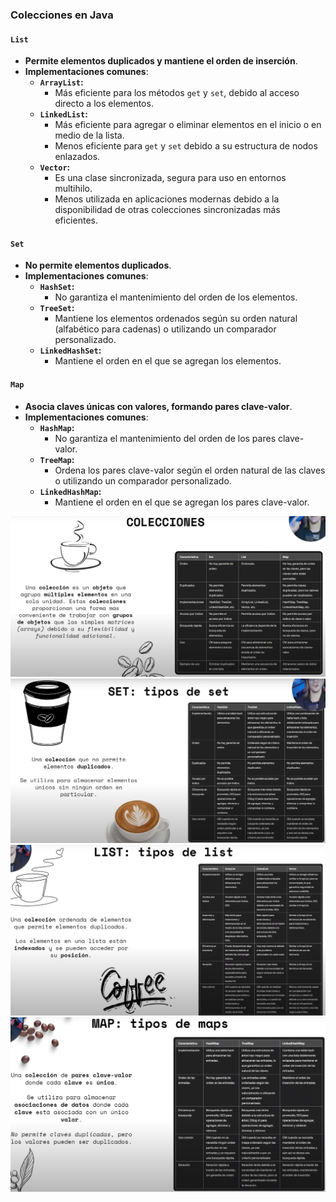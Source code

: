 ### Colecciones en Java

#### `List`
- **Permite elementos duplicados y mantiene el orden de inserción**.
- **Implementaciones comunes**:
  - **`ArrayList`:** 
    - Más eficiente para los métodos `get` y `set`, debido al acceso directo a los elementos.
  - **`LinkedList`:** 
    - Más eficiente para agregar o eliminar elementos en el inicio o en medio de la lista.
    - Menos eficiente para `get` y `set` debido a su estructura de nodos enlazados.
  - **`Vector`:** 
    - Es una clase sincronizada, segura para uso en entornos multihilo.
    - Menos utilizada en aplicaciones modernas debido a la disponibilidad de otras colecciones sincronizadas más eficientes.

#### `Set`
- **No permite elementos duplicados**.
- **Implementaciones comunes**:
  - **`HashSet`:** 
    - No garantiza el mantenimiento del orden de los elementos.
  - **`TreeSet`:** 
    - Mantiene los elementos ordenados según su orden natural (alfabético para cadenas) o utilizando un comparador personalizado.
  - **`LinkedHashSet`:** 
    - Mantiene el orden en el que se agregan los elementos.

#### `Map`
- **Asocia claves únicas con valores, formando pares clave-valor**.
- **Implementaciones comunes**:
  - **`HashMap`:** 
    - No garantiza el mantenimiento del orden de los pares clave-valor.
  - **`TreeMap`:** 
    - Ordena los pares clave-valor según el orden natural de las claves o utilizando un comparador personalizado.
  - **`LinkedHashMap`:** 
    - Mantiene el orden en el que se agregan los pares clave-valor.

![colección](https://github.com/MallicTesla/java-inicios/blob/main/colecciones/imagenes/image01.png)
![SET](https://github.com/MallicTesla/java-inicios/blob/main/colecciones/imagenes/image02.png)
![LIST](https://github.com/MallicTesla/java-inicios/blob/main/colecciones/imagenes/image03.png)
![MAP](https://github.com/MallicTesla/java-inicios/blob/main/colecciones/imagenes/image04.png)